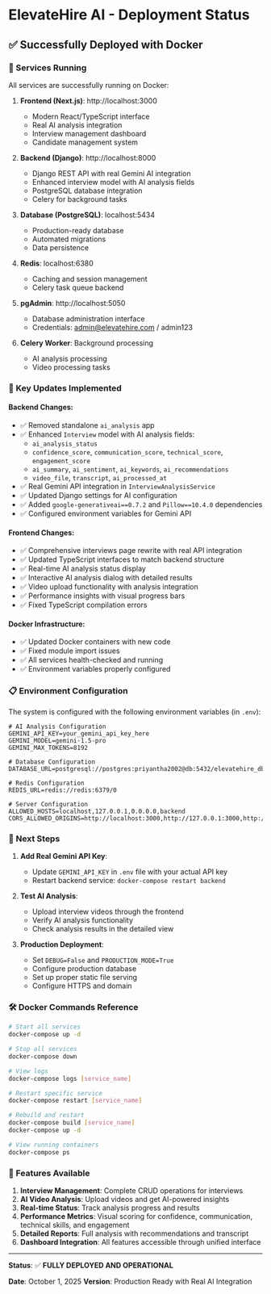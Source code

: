# ElevateHire AI - Deployment Status

## ✅ Successfully Deployed with Docker

### 🚀 Services Running

All services are successfully running on Docker:

1. **Frontend (Next.js)**: http://localhost:3000
   - Modern React/TypeScript interface
   - Real AI analysis integration
   - Interview management dashboard
   - Candidate management system

2. **Backend (Django)**: http://localhost:8000
   - Django REST API with real Gemini AI integration
   - Enhanced interview model with AI analysis fields
   - PostgreSQL database integration
   - Celery for background tasks

3. **Database (PostgreSQL)**: localhost:5434
   - Production-ready database
   - Automated migrations
   - Data persistence

4. **Redis**: localhost:6380
   - Caching and session management
   - Celery task queue backend

5. **pgAdmin**: http://localhost:5050
   - Database administration interface
   - Credentials: admin@elevatehire.com / admin123

6. **Celery Worker**: Background processing
   - AI analysis processing
   - Video processing tasks

### 🔧 Key Updates Implemented

#### Backend Changes:
- ✅ Removed standalone `ai_analysis` app
- ✅ Enhanced `Interview` model with AI analysis fields:
  - `ai_analysis_status`
  - `confidence_score`, `communication_score`, `technical_score`, `engagement_score`
  - `ai_summary`, `ai_sentiment`, `ai_keywords`, `ai_recommendations`
  - `video_file`, `transcript`, `ai_processed_at`
- ✅ Real Gemini API integration in `InterviewAnalysisService`
- ✅ Updated Django settings for AI configuration
- ✅ Added `google-generativeai==0.7.2` and `Pillow==10.4.0` dependencies
- ✅ Configured environment variables for Gemini API

#### Frontend Changes:
- ✅ Comprehensive interviews page rewrite with real API integration
- ✅ Updated TypeScript interfaces to match backend structure
- ✅ Real-time AI analysis status display
- ✅ Interactive AI analysis dialog with detailed results
- ✅ Video upload functionality with analysis integration
- ✅ Performance insights with visual progress bars
- ✅ Fixed TypeScript compilation errors

#### Docker Infrastructure:
- ✅ Updated Docker containers with new code
- ✅ Fixed module import issues
- ✅ All services health-checked and running
- ✅ Environment variables properly configured

### 📋 Environment Configuration

The system is configured with the following environment variables (in `.env`):

```env
# AI Analysis Configuration
GEMINI_API_KEY=your_gemini_api_key_here
GEMINI_MODEL=gemini-1.5-pro
GEMINI_MAX_TOKENS=8192

# Database Configuration
DATABASE_URL=postgresql://postgres:priyantha2002@db:5432/elevatehire_db

# Redis Configuration
REDIS_URL=redis://redis:6379/0

# Server Configuration
ALLOWED_HOSTS=localhost,127.0.0.1,0.0.0.0,backend
CORS_ALLOWED_ORIGINS=http://localhost:3000,http://127.0.0.1:3000,http://frontend:3000
```

### 🔑 Next Steps

1. **Add Real Gemini API Key**:
   - Update `GEMINI_API_KEY` in `.env` file with your actual API key
   - Restart backend service: `docker-compose restart backend`

2. **Test AI Analysis**:
   - Upload interview videos through the frontend
   - Verify AI analysis functionality
   - Check analysis results in the detailed view

3. **Production Deployment**:
   - Set `DEBUG=False` and `PRODUCTION_MODE=True`
   - Configure production database
   - Set up proper static file serving
   - Configure HTTPS and domain

### 🛠 Docker Commands Reference

```bash
# Start all services
docker-compose up -d

# Stop all services
docker-compose down

# View logs
docker-compose logs [service_name]

# Restart specific service
docker-compose restart [service_name]

# Rebuild and restart
docker-compose build [service_name]
docker-compose up -d

# View running containers
docker-compose ps
```

### 🎯 Features Available

1. **Interview Management**: Complete CRUD operations for interviews
2. **AI Video Analysis**: Upload videos and get AI-powered insights
3. **Real-time Status**: Track analysis progress and results
4. **Performance Metrics**: Visual scoring for confidence, communication, technical skills, and engagement
5. **Detailed Reports**: Full analysis with recommendations and transcript
6. **Dashboard Integration**: All features accessible through unified interface

---

**Status**: ✅ **FULLY DEPLOYED AND OPERATIONAL**

**Date**: October 1, 2025
**Version**: Production Ready with Real AI Integration